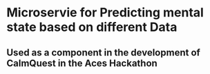 # Microservie for Predicting mental state based on different Data
## Used as a component in the development of CalmQuest in the Aces Hackathon
